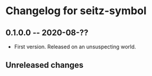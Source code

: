 # Changelog for seitz-symbol

## 0.1.0.0  -- 2020-08-??

* First version. Released on an unsuspecting world.

## Unreleased changes

